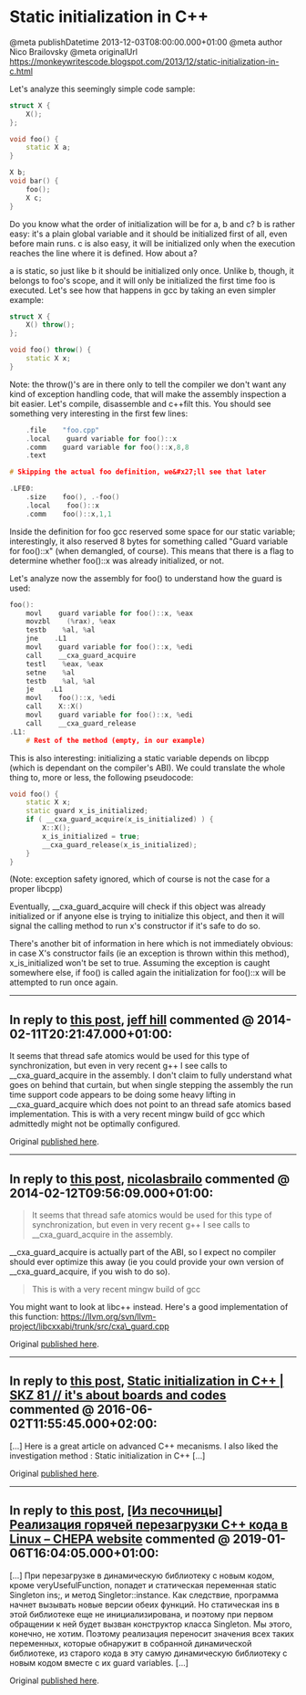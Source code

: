 # Static initialization in C++

@meta publishDatetime 2013-12-03T08:00:00.000+01:00
@meta author Nico Brailovsky
@meta originalUrl https://monkeywritescode.blogspot.com/2013/12/static-initialization-in-c.html

Let's analyze this seemingly simple code sample:

```c++
struct X {
    X();
};

void foo() {
    static X a;
}

X b;
void bar() {
    foo();
    X c;
}
```

Do you know what the order of initialization will be for a, b and c? b is rather easy: it's a plain global variable and it should be initialized first of all, even before main runs. c is also easy, it will be initialized only when the execution reaches the line where it is defined. How about a?

a is static, so just like b it should be initialized only once. Unlike b, though, it belongs to foo's scope, and it will only be initialized the first time foo is executed. Let's see how that happens in gcc by taking an even simpler example:

```c++
struct X {
    X() throw();
};

void foo() throw() {
    static X x;
}
```

Note: the throw()'s are in there only to tell the compiler we don't want any kind of exception handling code, that will make the assembly inspection a bit easier. Let's compile, disassemble and c++filt this. You should see something very interesting in the first few lines:

```c++
    .file    "foo.cpp"
    .local    guard variable for foo()::x
    .comm    guard variable for foo()::x,8,8
    .text

# Skipping the actual foo definition, we&#x27;ll see that later

.LFE0:
    .size    foo(), .-foo()
    .local    foo()::x
    .comm    foo()::x,1,1
```

Inside the definition for foo gcc reserved some space for our static variable; interestingly, it also reserved 8 bytes for something called "Guard variable for foo()::x" (when demangled, of course). This means that there is a flag to determine whether foo()::x was already initialized, or not.

Let's analyze now the assembly for foo() to understand how the guard is used:

```c++
foo():
    movl    guard variable for foo()::x, %eax
    movzbl    (%rax), %eax
    testb    %al, %al
    jne    .L1
    movl    guard variable for foo()::x, %edi
    call    __cxa_guard_acquire
    testl    %eax, %eax
    setne    %al
    testb    %al, %al
    je    .L1
    movl    foo()::x, %edi
    call    X::X()
    movl    guard variable for foo()::x, %edi
    call    __cxa_guard_release
.L1:
    # Rest of the method (empty, in our example)
```

This is also interesting: initializing a static variable depends on libcpp (which is dependant on the compiler's ABI). We could translate the whole thing to, more or less, the following pseudocode:

```c++
void foo() {
    static X x;
    static guard x_is_initialized;
    if ( __cxa_guard_acquire(x_is_initialized) ) {
        X::X();
        x_is_initialized = true;
        __cxa_guard_release(x_is_initialized);
    }
}
```

(Note: exception safety ignored, which of course is not the case for a proper libcpp)

Eventually, \_\_cxa\_guard\_acquire will check if this object was already initialized or if anyone else is trying to initialize this object, and then it will signal the calling method to run x's constructor if it's safe to do so.

There's another bit of information in here which is not immediately obvious: in case X's constructor fails (ie an exception is thrown within this method), x\_is\_initialized won't be set to true. Assuming the exception is caught somewhere else, if foo() is called again the initialization for foo()::x will be attempted to run once again.


---
## In reply to [this post](), [jeff hill](http://www.aps.anl.gov/epics/) commented @ 2014-02-11T20:21:47.000+01:00:

It seems that thread safe atomics would be used for this type of synchronization, but even in very recent g++ I see calls to \_\_cxa\_guard\_acquire in the assembly. I don't claim to fully understand what goes on behind that curtain, but when single stepping the assembly the run time support code appears to be doing some heavy lifting in \_\_cxa\_guard\_acquire which does not point to an thread safe atomics based implementation. This is with a very recent mingw build of gcc which admittedly might not be optimally configured.

Original [published here](/blog_md/2013/1203_StaticinitializationinC.md).

---
## In reply to [this post](), [nicolasbrailo](/blog_md) commented @ 2014-02-12T09:56:09.000+01:00:

> It seems that thread safe atomics would be used for this type of synchronization, but even in very recent g++ I see calls to \_\_cxa\_guard\_acquire in the assembly.

\_\_cxa\_guard\_acquire is actually part of the ABI, so I expect no compiler should ever optimize this away (ie you could provide your own version of \_\_cxa\_guard\_acquire, if you wish to do so).

> This is with a very recent mingw build of gcc

You might want to look at libc++ instead. Here's a good implementation of this function: https://llvm.org/svn/llvm-project/libcxxabi/trunk/src/cxa\_guard.cpp

Original [published here](/blog_md/2013/1203_StaticinitializationinC.md).

---
## In reply to [this post](), [Static initialization in C++ | SKZ 81 // it&#39;s about boards and codes](/blog_md/2016/0602_CWhyisundefinednessimportant.md) commented @ 2016-06-02T11:55:45.000+02:00:

[…] Here is a great article on advanced C++ mecanisms. I also liked the investigation method : Static initialization in C++ […]

Original [published here](/blog_md/2013/1203_StaticinitializationinC.md).

---
## In reply to [this post](), [[Из песочницы] Реализация горячей перезагрузки С++ кода в Linux – CHEPA website](/blog_md/youfoundadeadlink.md) commented @ 2019-01-06T16:04:05.000+01:00:

[…] При перезагрузке в динамическую библиотеку с новым кодом, кроме veryUsefulFunction, попадет и статическая переменная static Singleton ins;, и метод Singletor::instance. Как следствие, программа начнет вызывать новые версии обеих функций. Но статическая ins в этой библиотеке еще не инициализирована, и поэтому при первом обращении к ней будет вызван конструктор класса Singleton. Мы этого, конечно, не хотим. Поэтому реализация переносит значения всех таких переменных, которые обнаружит в собранной динамической библиотеке, из старого кода в эту самую динамическую библиотеку с новым кодом вместе с их guard variables. […]

Original [published here](/blog_md/2013/1203_StaticinitializationinC.md).
